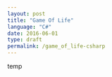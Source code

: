```yaml
---
layout: post
title: "Game Of Life"
language: "C#"
date: 2016-06-01
type: draft
permalink: /game_of_life-csharp
---
```


temp
